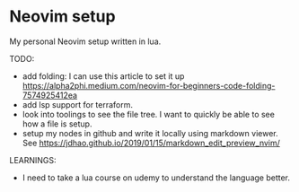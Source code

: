 # Neovim setup

My personal Neovim setup written in lua.


TODO:
- add folding: I can use this article to set it up https://alpha2phi.medium.com/neovim-for-beginners-code-folding-7574925412ea
- add lsp support for terraform.
- look into toolings to see the file tree. I want to quickly be able to see how a file is setup.
- setup my nodes in github and write it locally using markdown viewer. See https://jdhao.github.io/2019/01/15/markdown_edit_preview_nvim/

LEARNINGS:
- I need to take a lua course on udemy to understand the language better.
